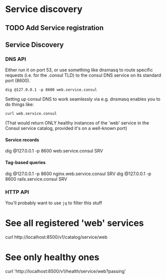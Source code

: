 # Service discovery


## TODO Add Service registration





## Service Discovery

### DNS API
Either run it on port 53, or use something like dnsmasq to route specific requests (i.e. for the .consul TLD) to the consul DNS service on its standard port (8600).

    dig @127.0.0.1 -p 8600 web.service.consul

Setting up consul DNS to work seamlessly via e.g. dnsmasq enables you to do things like:

    curl web.service.consul

(That would return ONLY healthy instances of the 'web' service in the Consul service catalog, provided it's on a well-known port)


#### Service records
dig @127.0.0.1 -p 8600 web.service.consul SRV

#### Tag-based queries
dig @127.0.0.1 -p 8600 nginx.web.service.consul SRV
dig @127.0.0.1 -p 8600 rails.service.consul SRV



### HTTP API

You'll probably want to use `jq` to filter this stuff

# See all registered 'web' services
curl http://localhost:8500/v1/catalog/service/web

# See only healthy ones
curl 'http://localhost:8500/v1/health/service/web?passing'
